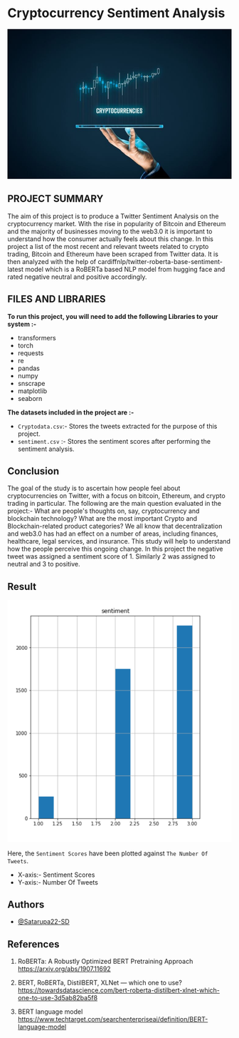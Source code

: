 # Cryptocurrency Sentiment Analysis

![Cryptocurrency Sentiment Analysis](https://github.com/Satarupa22-SD/Cryptocurrency-Sentiment-Analysis/blob/main/Screenshots/cover.jpg)

## PROJECT SUMMARY

The aim of this project is to produce a Twitter Sentiment Analysis on the cryptocurrency market. With the rise in popularity of Bitcoin and Ethereum and the majority of  businesses moving to the web3.0 it is important to understand how the consumer actually feels about this change.
In this project a list of the most recent and relevant tweets related to crypto trading, Bitcoin and Ethereum have been scraped from Twitter data. It is then analyzed with the help of cardiffnlp/twitter-roberta-base-sentiment-latest model which is a RoBERTa based NLP model from hugging face and rated negative neutral and positive accordingly.          
## FILES AND LIBRARIES 

**To run this project, you will need to add the following Libraries to your system :-**
- transformers
- torch
- requests
- re
- pandas
- numpy 
- snscrape
- matplotlib
- seaborn

**The datasets included in the project are :-**

- `Cryptodata.csv`:- Stores the tweets extracted for the purpose of this project.
- `sentiment.csv` :- Stores the sentiment scores after performing the sentiment analysis.

## Conclusion

The goal of the study is to ascertain how people feel about cryptocurrencies on Twitter, with a focus on bitcoin, Ethereum, and crypto trading in particular. 
The following are the main question evaluated in the project:-
What are people's thoughts on, say, cryptocurrency and blockchain technology?
 What are the most important Crypto and Blockchain-related product categories?
We all know that decentralization and web3.0 has had an effect on a number of areas, including finances, healthcare, legal services, and insurance. This study will help to understand how the people perceive this ongoing change.
In this project the  negative tweet was assigned a sentiment score of  1. Similarly 2 was assigned to neutral and 3 to positive.


## Result 

![Histogram showing the `Sentiment Scores` plotted against `The Number of Tweets` ](https://github.com/Satarupa22-SD/Cryptocurrency-Sentiment-Analysis/blob/main/Result.png)

Here, the `Sentiment Scores` have been plotted against `The Number Of Tweets`.

- X-axis:- Sentiment Scores
- Y-axis:- Number Of Tweets

## Authors

- [@Satarupa22-SD](https://github.com/Satarupa22-SD)


## References

1.  RoBERTa: A Robustly Optimized BERT Pretraining Approach
      https://arxiv.org/abs/1907.11692

2.  BERT, RoBERTa, DistilBERT, XLNet — which one to use? 
    https://towardsdatascience.com/bert-roberta-distilbert-xlnet-which-one-to-use-3d5ab82ba5f8

3.  BERT language model
     https://www.techtarget.com/searchenterpriseai/definition/BERT-language-model


